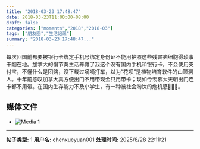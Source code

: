 ```yaml
---
title: "2018-03-23 17:48:47"
date: 2018-03-23T11:00:00+08:00
draft: false
categories: ["moments","2018","2018-03"]
tags: ["朋友圈","生活记录"]
summary: "2018-03-23 17:48:47..."
---
```


每次回国前都要被银行卡绑定手机号绑定身份证不能用护照这些残害脑细胞得琐事干翻在地。加拿大的慢节奏生活养育了我这个没有国内手机和银行卡，不会使用支付宝，不懂什么是团购，没下载过嘀嘀打车，以为“花呗”是植物培育软件的山顶洞人。十年前感叹加拿大真方便出门不用带现金只用带卡；现如今羡慕大天朝出门连卡都不用带。在国内生存能力不及小学生，有一种被社会淘汰的危机感🤦🏻‍♀️。

## 媒体文件

- ![Media 1](/Moments/photos/2018-03-23/201803231748470.jpg)

---

**帖子类型:** 1
**用户名:** chenxueyuan001
**处理时间:** 2025/8/28 22:11:21